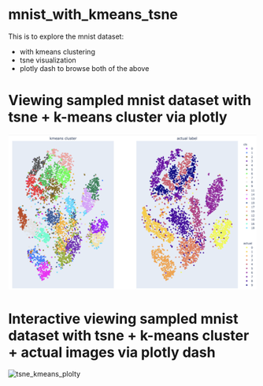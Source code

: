 # mnist_with_kmeans_tsne
This is to explore the mnist dataset:
- with kmeans clustering
- tsne visualization
- plotly dash to browse both of the above

# Viewing sampled mnist dataset with tsne + k-means cluster via plotly 
![image](clustering.png)

# Interactive viewing sampled mnist dataset with tsne + k-means cluster + actual images via plotly dash
<img width="1433" alt="tsne_kmeans_plolty" src="tsne_kmeans_plotly.jpg">
